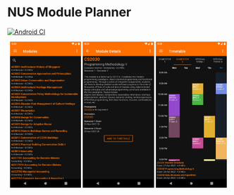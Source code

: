# NUS Module Planner

[![Android CI](https://github.com/Ashuh/nus-module-planner/actions/workflows/android.yml/badge.svg)](https://github.com/Ashuh/nus-module-planner/actions/workflows/android.yml)

<p align="center">
  <img src="images/modules.png" width="32%" />
  <img src="images/module_detail.png" width="32%" /> 
  <img src="images/timetable.png" width="32%" />
</p>
